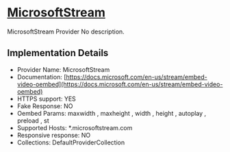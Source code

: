 # [MicrosoftStream](https://web.microsoftstream.com/)

MicrosoftStream Provider
No description.

## Implementation Details

- Provider
Name: MicrosoftStream
- Documentation: [https://docs.microsoft.com/en-us/stream/embed-video-oembed](https://docs.microsoft.com/en-us/stream/embed-video-oembed)
- HTTPS support: YES
- Fake Response: NO
- Oembed Params: maxwidth , maxheight , width , height , autoplay , preload , st
- Supported Hosts: *.microsoftstream.com
- Responsive response: NO
- Collections: DefaultProviderCollection


